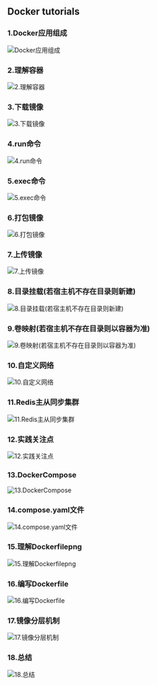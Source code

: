 ## Docker tutorials

### 1.Docker应用组成

![Docker应用组成](1.Docker应用组成.png)

### 2.理解容器

![2.理解容器](2.理解容器.png)

### 3.下载镜像

![3.下载镜像](3.下载镜像.png)

### 4.run命令

![4.run命令](4.run命令.png)

### 5.exec命令

![5.exec命令](5.exec命令.png)

### 6.打包镜像

![6.打包镜像](6.打包镜像.png)

### 7.上传镜像

![7.上传镜像](7.上传镜像.png)

### 8.目录挂载(若宿主机不存在目录则新建)

![8.目录挂载(若宿主机不存在目录则新建)](8.目录挂载(若宿主机不存在目录则新建).png)

### 9.卷映射(若宿主机不存在目录则以容器为准)

![9.卷映射(若宿主机不存在目录则以容器为准)](9.卷映射(若宿主机不存在目录则以容器为准).png)

### 10.自定义网络

![10.自定义网络](10.自定义网络.png)

### 11.Redis主从同步集群

![11.Redis主从同步集群](11.Redis主从同步集群.png)

### 12.实践关注点

![12.实践关注点](12.实践关注点.png)

### 13.DockerCompose

![13.DockerCompose](13.DockerCompose.png)

### 14.compose.yaml文件

![14.compose.yaml文件](14.compose.yaml文件.png)

### 15.理解Dockerfilepng

![15.理解Dockerfilepng](15.理解Dockerfilepng.png)

### 16.编写Dockerfile

![16.编写Dockerfile](16.编写Dockerfile.png)

### 17.镜像分层机制

![17.镜像分层机制](17.镜像分层机制.png)

### 18.总结

![18.总结](18.总结.png)

